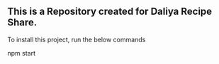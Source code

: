 ## This is a Repository created for Daliya Recipe Share.

To install this project, run the below commands

npm start

<!-- # - h1
## -h2 -->
